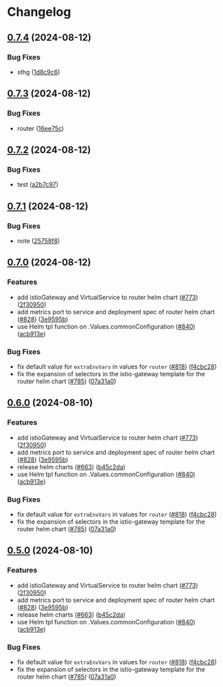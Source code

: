 # Changelog

## [0.7.4](https://github.com/AndreasZeissner/cosmo-ops/compare/helm-cosmo-router@0.7.3...helm-cosmo-router@0.7.4) (2024-08-12)


### Bug Fixes

* sthg ([1d8c9c6](https://github.com/AndreasZeissner/cosmo-ops/commit/1d8c9c6afe1a831f4bd5fbf5a05f1a791a39741a))

## [0.7.3](https://github.com/AndreasZeissner/cosmo-ops/compare/helm-cosmo-router@0.7.2...helm-cosmo-router@0.7.3) (2024-08-12)


### Bug Fixes

* router ([16ee75c](https://github.com/AndreasZeissner/cosmo-ops/commit/16ee75c439c06808228ffa32d94d9f1c68bdac47))

## [0.7.2](https://github.com/AndreasZeissner/cosmo-ops/compare/helm-cosmo-router@0.7.1...helm-cosmo-router@0.7.2) (2024-08-12)


### Bug Fixes

* test ([a2b7c97](https://github.com/AndreasZeissner/cosmo-ops/commit/a2b7c97027f7440cc72e4615837644b6bce3cd99))

## [0.7.1](https://github.com/AndreasZeissner/cosmo-ops/compare/helm-cosmo-router@0.7.0...helm-cosmo-router@0.7.1) (2024-08-12)


### Bug Fixes

* note ([25758f8](https://github.com/AndreasZeissner/cosmo-ops/commit/25758f8ecc6ce2a502a3fe087b00f9ecaa4938b2))

## [0.7.0](https://github.com/AndreasZeissner/cosmo-ops/compare/helm-cosmo-router-v0.6.0...helm-cosmo-router@0.7.0) (2024-08-12)


### Features

* add istioGateway and VirtualService to router helm chart ([#773](https://github.com/AndreasZeissner/cosmo-ops/issues/773)) ([2f30950](https://github.com/AndreasZeissner/cosmo-ops/commit/2f30950b1963f8d329bff54c0b7cd8548e4cf207))
* add metrics port to service and deployment spec of router helm chart ([#828](https://github.com/AndreasZeissner/cosmo-ops/issues/828)) ([3e9595b](https://github.com/AndreasZeissner/cosmo-ops/commit/3e9595b3b1ee99c8d7baadf19b42cff8b95a7a43))
* use Helm tpl function on .Values.commonConfiguration ([#840](https://github.com/AndreasZeissner/cosmo-ops/issues/840)) ([acb913e](https://github.com/AndreasZeissner/cosmo-ops/commit/acb913eca34747d6d37a7a84b5c4b188b0e8efa8))


### Bug Fixes

* fix default value for `extraEnvVars` in values for `router` ([#818](https://github.com/AndreasZeissner/cosmo-ops/issues/818)) ([f4cbc28](https://github.com/AndreasZeissner/cosmo-ops/commit/f4cbc28a3a51779eeaaa5108f44e56413caaf005))
* fix the expansion of selectors in the istio-gateway template for the router helm chart ([#785](https://github.com/AndreasZeissner/cosmo-ops/issues/785)) ([07a31a0](https://github.com/AndreasZeissner/cosmo-ops/commit/07a31a07af398c2bfa38be143400a1619aa5876d))

## [0.6.0](https://github.com/wundergraph/cosmo/compare/helm-cosmo-router-v0.5.0...helm-cosmo-router@0.6.0) (2024-08-10)


### Features

* add istioGateway and VirtualService to router helm chart ([#773](https://github.com/wundergraph/cosmo/issues/773)) ([2f30950](https://github.com/wundergraph/cosmo/commit/2f30950b1963f8d329bff54c0b7cd8548e4cf207))
* add metrics port to service and deployment spec of router helm chart ([#828](https://github.com/wundergraph/cosmo/issues/828)) ([3e9595b](https://github.com/wundergraph/cosmo/commit/3e9595b3b1ee99c8d7baadf19b42cff8b95a7a43))
* release helm charts ([#663](https://github.com/wundergraph/cosmo/issues/663)) ([b45c2da](https://github.com/wundergraph/cosmo/commit/b45c2da2a36d7360910eb7c3d2a3207c89d3bbdb))
* use Helm tpl function on .Values.commonConfiguration ([#840](https://github.com/wundergraph/cosmo/issues/840)) ([acb913e](https://github.com/wundergraph/cosmo/commit/acb913eca34747d6d37a7a84b5c4b188b0e8efa8))


### Bug Fixes

* fix default value for `extraEnvVars` in values for `router` ([#818](https://github.com/wundergraph/cosmo/issues/818)) ([f4cbc28](https://github.com/wundergraph/cosmo/commit/f4cbc28a3a51779eeaaa5108f44e56413caaf005))
* fix the expansion of selectors in the istio-gateway template for the router helm chart ([#785](https://github.com/wundergraph/cosmo/issues/785)) ([07a31a0](https://github.com/wundergraph/cosmo/commit/07a31a07af398c2bfa38be143400a1619aa5876d))

## [0.5.0](https://github.com/wundergraph/cosmo/compare/helm-cosmo-router-v0.4.0...helm-cosmo-router@0.5.0) (2024-08-10)


### Features

* add istioGateway and VirtualService to router helm chart ([#773](https://github.com/wundergraph/cosmo/issues/773)) ([2f30950](https://github.com/wundergraph/cosmo/commit/2f30950b1963f8d329bff54c0b7cd8548e4cf207))
* add metrics port to service and deployment spec of router helm chart ([#828](https://github.com/wundergraph/cosmo/issues/828)) ([3e9595b](https://github.com/wundergraph/cosmo/commit/3e9595b3b1ee99c8d7baadf19b42cff8b95a7a43))
* release helm charts ([#663](https://github.com/wundergraph/cosmo/issues/663)) ([b45c2da](https://github.com/wundergraph/cosmo/commit/b45c2da2a36d7360910eb7c3d2a3207c89d3bbdb))
* use Helm tpl function on .Values.commonConfiguration ([#840](https://github.com/wundergraph/cosmo/issues/840)) ([acb913e](https://github.com/wundergraph/cosmo/commit/acb913eca34747d6d37a7a84b5c4b188b0e8efa8))


### Bug Fixes

* fix default value for `extraEnvVars` in values for `router` ([#818](https://github.com/wundergraph/cosmo/issues/818)) ([f4cbc28](https://github.com/wundergraph/cosmo/commit/f4cbc28a3a51779eeaaa5108f44e56413caaf005))
* fix the expansion of selectors in the istio-gateway template for the router helm chart ([#785](https://github.com/wundergraph/cosmo/issues/785)) ([07a31a0](https://github.com/wundergraph/cosmo/commit/07a31a07af398c2bfa38be143400a1619aa5876d))
